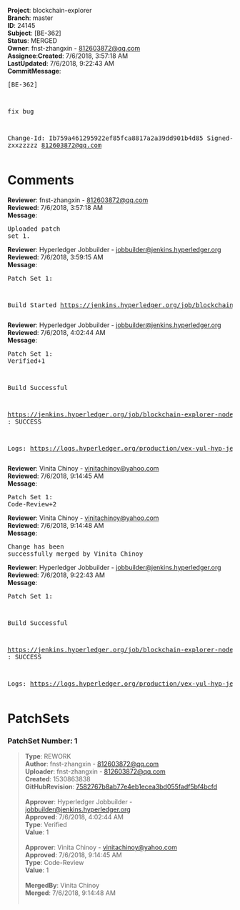 <strong>Project</strong>: blockchain-explorer</br><strong>Branch</strong>: master<br><strong>ID</strong>: 24145<br><strong>Subject</strong>: [BE-362]<br><strong>Status</strong>: MERGED<br><strong>Owner</strong>: fnst-zhangxin - 812603872@qq.com<br><strong>Assignee</strong>:<strong>Created</strong>: 7/6/2018, 3:57:18 AM<br><strong>LastUpdated</strong>: 7/6/2018, 9:22:43 AM<br><strong>CommitMessage</strong>:<br><pre>[BE-362]

fix bug

Change-Id: Ib759a461295922ef85fca8817a2a39dd901b4d85
Signed-off-by: zxxzzzzz <812603872@qq.com>
</pre><h1>Comments</h1><strong>Reviewer</strong>: fnst-zhangxin - 812603872@qq.com<br><strong>Reviewed</strong>: 7/6/2018, 3:57:18 AM<br><strong>Message</strong>: <pre>Uploaded patch set 1.</pre><strong>Reviewer</strong>: Hyperledger Jobbuilder - jobbuilder@jenkins.hyperledger.org<br><strong>Reviewed</strong>: 7/6/2018, 3:59:15 AM<br><strong>Message</strong>: <pre>Patch Set 1:

Build Started https://jenkins.hyperledger.org/job/blockchain-explorer-node6-verify-x86_64/264/</pre><strong>Reviewer</strong>: Hyperledger Jobbuilder - jobbuilder@jenkins.hyperledger.org<br><strong>Reviewed</strong>: 7/6/2018, 4:02:44 AM<br><strong>Message</strong>: <pre>Patch Set 1: Verified+1

Build Successful 

https://jenkins.hyperledger.org/job/blockchain-explorer-node6-verify-x86_64/264/ : SUCCESS

Logs: https://logs.hyperledger.org/production/vex-yul-hyp-jenkins-3/blockchain-explorer-node6-verify-x86_64/264</pre><strong>Reviewer</strong>: Vinita Chinoy - vinitachinoy@yahoo.com<br><strong>Reviewed</strong>: 7/6/2018, 9:14:45 AM<br><strong>Message</strong>: <pre>Patch Set 1: Code-Review+2</pre><strong>Reviewer</strong>: Vinita Chinoy - vinitachinoy@yahoo.com<br><strong>Reviewed</strong>: 7/6/2018, 9:14:48 AM<br><strong>Message</strong>: <pre>Change has been successfully merged by Vinita Chinoy</pre><strong>Reviewer</strong>: Hyperledger Jobbuilder - jobbuilder@jenkins.hyperledger.org<br><strong>Reviewed</strong>: 7/6/2018, 9:22:43 AM<br><strong>Message</strong>: <pre>Patch Set 1:

Build Successful 

https://jenkins.hyperledger.org/job/blockchain-explorer-node6-merge-x86_64/143/ : SUCCESS

Logs: https://logs.hyperledger.org/production/vex-yul-hyp-jenkins-3/blockchain-explorer-node6-merge-x86_64/143</pre><h1>PatchSets</h1><h3>PatchSet Number: 1</h3><blockquote><strong>Type</strong>: REWORK<br><strong>Author</strong>: fnst-zhangxin - 812603872@qq.com<br><strong>Uploader</strong>: fnst-zhangxin - 812603872@qq.com<br><strong>Created</strong>: 1530863838<br><strong>GitHubRevision</strong>: [7582767b8ab77e4eb1ecea3bd055fadf5bf4bcfd](https://github.com/hyperledger/blockchain-explorer/commit/7582767b8ab77e4eb1ecea3bd055fadf5bf4bcfd)<br><br><strong>Approver</strong>: Hyperledger Jobbuilder - jobbuilder@jenkins.hyperledger.org<br><strong>Approved</strong>: 7/6/2018, 4:02:44 AM<br><strong>Type</strong>: Verified<br><strong>Value</strong>: 1<br><br><strong>Approver</strong>: Vinita Chinoy - vinitachinoy@yahoo.com<br><strong>Approved</strong>: 7/6/2018, 9:14:45 AM<br><strong>Type</strong>: Code-Review<br><strong>Value</strong>: 1<br><br><strong>MergedBy</strong>: Vinita Chinoy<br><strong>Merged</strong>: 7/6/2018, 9:14:48 AM<br><br></blockquote>